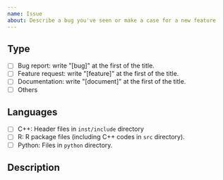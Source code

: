 ```yaml
---
name: Issue
about: Describe a bug you've seen or make a case for a new feature
---
```


## Type

- [ ] Bug report: write "[bug]" at the first of the title.
- [ ] Feature request: write "[feature]" at the first of the title.
- [ ] Documentation: write "[document]" at the first of the title.
- [ ] Others

## Languages
<!-- Check every element related to your issue. -->

- [ ] C++: Header files in `inst/include` directory
- [ ] R: R package files (including C++ codes in `src` directory).
- [ ] Python: Files in `python` directory.

## Description
